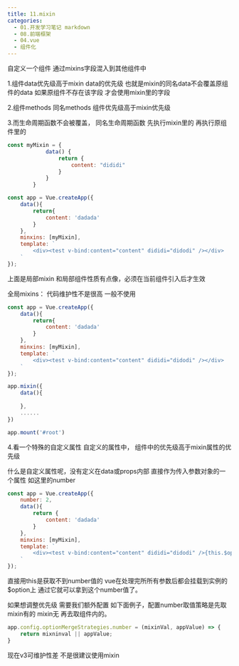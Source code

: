 ```yaml
---
title: 11.mixin
categories:
  - 01.开发学习笔记 markdown
  - 08.前端框架
  - 04.vue
  - 组件化
---
```


自定义一个组件
通过mixins字段混入到其他组件中

1.组件data优先级高于mixin data的优先级 也就是mixin的同名data不会覆盖原组件的data 如果原组件不存在该字段 才会使用mixin里的字段

2.组件methods 同名methods 组件优先级高于mixin优先级

3.而生命周期函数不会被覆盖， 同名生命周期函数 先执行mixin里的 再执行原组件里的


```js
const myMixin = {
            data() {
                return {
                    content: "dididi"
                }
            }
        }

const app = Vue.createApp({
    data(){
        return{
            content: 'dadada'
        }
    },
    minxins: [myMixin],
    template: `
        <div><test v-bind:content="content" dididi="didodi" /></div>
    `
});
```

上面是局部mixin 和局部组件性质有点像，必须在当前组件引入后才生效

全局mixins：
代码维护性不是很高 一般不使用
```js
const app = Vue.createApp({
    data(){
        return{
            content: 'dadada'
        }
    },
    minxins: [myMixin],
    template: `
        <div><test v-bind:content="content" dididi="didodi" /></div>
    `
});

app.mixin({
    data(){
    
    },
    ......
})

app.mount('#root')
```

4.看一个特殊的自定义属性
自定义的属性中， 组件中的优先级高于mixin属性的优先级

什么是自定义属性呢，没有定义在data或props内部 直接作为传入参数对象的一个属性
如这里的number

```js
const app = Vue.createApp({
    number: 2,
    data(){
        return {
            content: 'dadada'
        }
    },
    minxins: [myMixin],
    template: `
        <div><test v-bind:content="content" dididi="didodi" />{this.$options.number}}</div>
    `
});
```
直接用this是获取不到number值的
vue在处理完所所有参数后都会挂载到实例的$option上 通过它就可以拿到这个number值了。


如果想调整优先级
需要我们额外配置
如下面例子，配置number取值策略是先取mixin有的 mixin无 再去取组件内的。
```js
app.config.optionMergeStrategies.number = (mixinVal, appValue) => {
    return mixninval || appValue;
}
```

现在v3可维护性差 不是很建议使用mixin